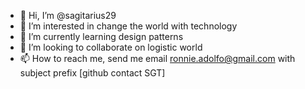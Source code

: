 - 👋 Hi, I’m @sagitarius29
- 👀 I’m interested in change the world with technology
- 🌱 I’m currently learning design patterns
- 💞️ I’m looking to collaborate on logistic world
- 📫 How to reach me, send me email ronnie.adolfo@gmail.com with subject prefix [github contact SGT]

<!---
sagitarius29/sagitarius29 is a ✨ special ✨ repository because its `README.md` (this file) appears on your GitHub profile.
You can click the Preview link to take a look at your changes.
--->
